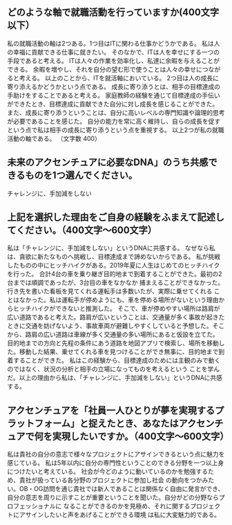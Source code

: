 ## どのような軸で就職活動を行っていますか(400文字以下）
私の就職活動の軸は2つある。1つ目はITに関わる仕事かどうかである。
私は人の幸福に貢献できる仕事に就きたい。
そのなかで、ITは人を幸せにする一つの手段であると考える。
ITは人々の作業を効率化し、私達に余暇を与えることができる。
余暇を増やし、それを自分の望む形で使うことは人々の幸せにつながると考える。
以上のことから、ITを就活軸においている。
2つ目は人の成長に寄り添えるかどうかという点である。
成長に寄り添うとは、相手の目標達成の手助けをすることであると考える。
家庭教師の経験を通じて目標達成の手伝いができたとき、目標達成に貢献できた自分に対し成長を感じることができた。
また、成長に寄り添うということは、自分に高いレベルの専門知識や論理的思考が必要であることを感じた。
自分の能力を常に高く維持し、自らの成長を促すという点で私は相手の成長に寄り添うという点を重視する。
以上2つが私の就職活動の軸である。
（文字数 400）

## 未来のアクセンチュアに必要なDNA」のうち共感できるものを1つ選んでください。
チャレンジに、手加減をしない

## 上記を選択した理由をご自身の経験をふまえて記述してください。（400文字〜600文字）
私は「チャレンジに、手加減をしない」というDNAに共感する。
なぜなら私は、貪欲に新たなものへ挑戦し、目標達成まで諦めないからである。
私が挑戦したものの中にヒッチハイクがある。2019年夏に人生はじめてのヒッチハイクを行った。
合計4台の車を乗り継ぎ目的地まで到着することができた。最初の2台までは順調であったが、3台目の車をなかなか
捕まえることができなかった。行き先を書いた看板を見てくれる運転手は多数いたが、実際に乗せてくれる
ことはなかった。私は運転手が停めようにも、車を停める場所がないという理由からヒッチハイクができないと推測した。
そこで、車が停めやすい場所は路肩が広い道路であると考えた。路肩が広いということは、交通量が多く事故が起きた
ときに交通を妨げないよう、事故車両が避難しやすくしていると予想した。そこから、路肩の広い道路は車線が多く交通量の多い場所にあると仮設を立てた。
目的地までの方向と先程の条件にあう道路を地図アプリで検索し、場所を移動した。移動した結果、乗せてくれる車を見つけることができ無事に、目的地まで到着することができた。
私はこの経験から、目標達成のためには主観のみで動くのではなく、状況の分析と相手の立場になってものを考えるという
ことを学んだ。以上の理由から私は、「チャレンジに、手加減をしない」というDNAに共感する。

## アクセンチュアを「社員一人ひとりが夢を実現するプラットフォーム」と捉えたとき、あなたはアクセンチュアで何を実現したいですか。（400文字〜600文字）
私は貴社の自分の意志で様々なプロジェクトにアサインできるという点に魅力を感じている。
私は5年以内に自分の専門性ということのできる分野を一つ以上身につけたいと考えている。
社会が今どのように動いているのかを勉強するため、貴社が扱っている各分野のプロジェクトに参加し社会
の動向をつかみたい。OB・OG訪問を通じ貴社では新人であることは関係なく自由に発言ができ、
自分の意志を周りに示すことが重要ということを聞いた。自分がどの分野ならプロフェッショナルに
なることができるのかを見極め、それに関するプロジェクトにアサインしたいと声をあげることができる環境
は私に大変魅力的である。
